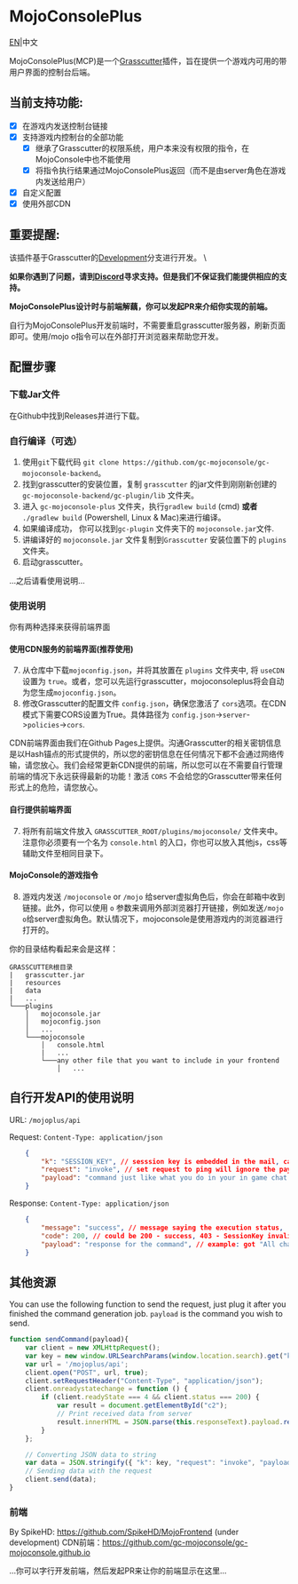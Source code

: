 # MojoConsolePlus

[EN](./README.md)|中文

MojoConsolePlus(MCP)是一个[Grasscutter](https://github.com/Grasscutters/Grasscutter)插件，旨在提供一个游戏内可用的带用户界面的控制台后端。

## 当前支持功能: 
- [x] 在游戏内发送控制台链接
- [x] 支持游戏内控制台的全部功能
    - [x] 继承了Grasscutter的权限系统，用户本来没有权限的指令，在MojoConsole中也不能使用
    - [x] 将指令执行结果通过MojoConsolePlus返回（而不是由server角色在游戏内发送给用户）
- [x] 自定义配置
- [x] 使用外部CDN

## 重要提醒:

该插件基于Grasscutter的[Development](https://github.com/Grasscutters/Grasscutter/tree/development)分支进行开发。 \

**如果你遇到了问题，请到[Discord](https://discord.gg/T5vZU6UyeG)寻求支持。但是我们不保证我们能提供相应的支持。**

**MojoConsolePlus设计时与前端解藕，你可以发起PR来介绍你实现的前端。**

自行为MojoConsolePlus开发前端时，不需要重启grasscutter服务器，刷新页面即可。使用/mojo o指令可以在外部打开浏览器来帮助您开发。

## 配置步骤 
### 下载Jar文件

在Github中找到Releases并进行下载。

### 自行编译（可选）
1. 使用`git`下载代码 ``git clone https://github.com/gc-mojoconsole/gc-mojoconsole-backend``。
2. 找到grasscutter的安装位置，复制 ``grasscutter`` 的jar文件到刚刚新创建的 ``gc-mojoconsole-backend/gc-plugin/lib`` 文件夹。
3. 进入 ``gc-mojoconsole-plus`` 文件夹，执行``gradlew build`` (cmd) **或者** ``./gradlew build`` (Powershell, Linux & Mac)来进行编译。
4. 如果编译成功， 你可以找到``gc-plugin`` 文件夹下的 ``mojoconsole.jar``文件.
5. 讲编译好的 ``mojoconsole.jar`` 文件复制到``Grasscutter`` 安装位置下的 ``plugins`` 文件夹。 
6. 启动grasscutter。

...之后请看使用说明...

### 使用说明

你有两种选择来获得前端界面

#### 使用CDN服务的前端界面(推荐使用)

7. 从仓库中下载`mojoconfig.json`，并将其放置在 `plugins` 文件夹中, 将 `useCDN` 设置为 `true`。或者，您可以先运行grasscutter，mojoconsoleplus将会自动为您生成`mojoconfig.json`。
8. 修改Grasscutter的配置文件 `config.json`，确保您激活了 `cors`选项。在CDN模式下需要CORS设置为True。具体路径为 `config.json`->`server`->`policies`->`cors`.

CDN前端界面由我们在Github Pages上提供。沟通Grasscutter的相关密钥信息是以Hash锚点的形式提供的，所以您的密钥信息在任何情况下都不会通过网络传输，请您放心。我们会经常更新CDN提供的前端，所以您可以在不需要自行管理前端的情况下永远获得最新的功能！激活 `CORS` 不会给您的Grasscutter带来任何形式上的危险，请您放心。

#### 自行提供前端界面
7. 将所有前端文件放入 `GRASSCUTTER_ROOT/plugins/mojoconsole/` 文件夹中。注意你必须要有一个名为 `console.html` 的入口，你也可以放入其他js，css等辅助文件至相同目录下。

#### MojoConsole的游戏指令

8. 游戏内发送 `/mojoconsole` or `/mojo` 给server虚拟角色后，你会在邮箱中收到链接。此外，你可以使用 `o` 参数来调用外部浏览器打开链接，例如发送`/mojo o`给server虚拟角色。默认情况下，mojoconsole是使用游戏内的浏览器进行打开的。

你的目录结构看起来会是这样：
```
GRASSCUTTER根目录
|   grasscutter.jar
|   resources
|   data
|   ...
└───plugins
    │   mojoconsole.jar
    │   mojoconfig.json
    │   ...
    └───mojoconsole
        │   console.html
        |   ...
        └───any other file that you want to include in your frontend
            │   ...
```


## 自行开发API的使用说明

URL: `/mojoplus/api`

Request: `Content-Type: application/json`
```json
    {
        "k": "SESSION_KEY", // sesssion key is embedded in the mail, can be retreved via the GET params.
        "request": "invoke", // set request to ping will ignore the payload, which just check the aliveness of current sessionKey 
        "payload": "command just like what you do in your in game chat console" // example: "heal" for heal all avatars
    }
```

Response: `Content-Type: application/json`
```json
    {
        "message": "success", // message saying the execution status,
        "code": 200, // could be 200 - success, 403 - SessionKey invalid, 500 - Command execution error (should from command), 400 - request not supported
        "payload": "response for the command", // example: got "All characters have been healed." when invoking with "heal"
    }
```
## 其他资源

You can use the following function to send the request, just plug it after you finished the command generation job. `payload` is the command you wish to send.

```javascript
function sendCommand(payload){
    var client = new XMLHttpRequest();
    var key = new window.URLSearchParams(window.location.search).get("k");
    var url = '/mojoplus/api';
    client.open("POST", url, true);
    client.setRequestHeader("Content-Type", "application/json");
    client.onreadystatechange = function () {
        if (client.readyState === 4 && client.status === 200) {
            var result = document.getElementById("c2");
            // Print received data from server
            result.innerHTML = JSON.parse(this.responseText).payload.replace(/\n/g, "<p/>");
        }
    };

    // Converting JSON data to string
    var data = JSON.stringify({ "k": key, "request": "invoke", "payload": payload });
    // Sending data with the request
    client.send(data);
}
```

### 前端

By SpikeHD: https://github.com/SpikeHD/MojoFrontend (under development)
CDN前端：https://github.com/gc-mojoconsole/gc-mojoconsole.github.io

...你可以字行开发前端，然后发起PR来让你的前端显示在这里...